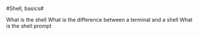 #Shell, basics#

What is the shell
What is the difference between a terminal and a shell
What is the shell prompt
